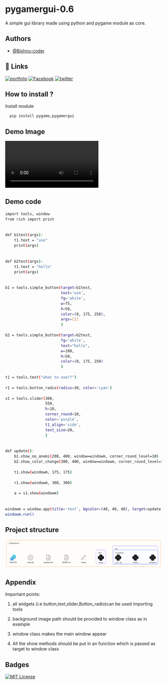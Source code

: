
# pygamergui-0.6

A simple gui library made using python and pygame module as core.


## Authors

- [@Bishnu-coder](https://github.com/Bishnu-coder)


## 🔗 Links
[![portfolio](https://img.shields.io/badge/my_portfolio-000?style=for-the-badge&logo=ko-fi&logoColor=white)](https://bishnu-coder.github.io/)
[![Facebook](https://img.shields.io/badge/facebook-0A66C2?style=for-the-badge&logo=Facebook&logoColor=white)](https://www.facebook.com/bishnukohar01/)
[![twitter](https://img.shields.io/badge/youtube-1DA1F2?style=for-the-badge&logo=youtube&logoColor=red)](https://www.youtube.com/channel/UCNj9jZBVxRWm7TA5g2K7XtA)


## How to install ?

Install module

```bash
  pip install pygame,pygamergui
```


## Demo Image
![video](https://github.com/Bishnu-coder/pygamergui-0.6/blob/main/tests/Demo.mp4?)

## Demo code 
```bash
import tools, window
from rich import print


def b1test(args):
    t1.text = "use"
    print(args)


def b2test(args):
    t1.text = "hello"
    print(args)


b1 = tools.simple_button(target=b1test,
                         text='use',
                         fg='white',
                         w=75,
                         h=50,
                         color=(0, 175, 250),
                         args=[1]
                         )

b2 = tools.simple_button(target=b2test,
                         fg='white',
                         text="hello",
                         w=100,
                         h=50,
                         color=(0, 175, 250)
                         )

t1 = tools.text("what to use??")

r1 = tools.button_radio(radius=30, color='cyan')

s1 = tools.slider(300,
                  550,
                  h=10,
                  corner_round=10,
                  color='purple',
                  t1_align='side',
                  text_size=20,
                  )


def update():
    b1.show_no_anemi(200, 400, window=windowm, corner_round_level=10)
    b2.show_color_change(300, 400, window=windowm, corner_round_level=10)

    t1.show(windowm, 175, 175)

    r1.show(windowm, 300, 300)

    a = s1.show(windowm)


windowm = window.app(title='test', bgcolor=(40, 40, 40), target=update, update_rate=10, background="python1.png")
windowm.run()

```

## Project structure
![structure](https://github.com/Bishnu-coder/pygamergui-0.6/blob/main/tests/diagram-export-6_28_2023,%203_39_48%20PM.png?raw=true)
## Appendix

Important points:

1. all widgets (i.e button,text,slider,Button_radio)can be used importing tools

2. background image path should be provided to window class as in example

3. window class makes the main window appear

4. All the show methods should be put in an function which is passed as target to window class

## Badges
[![MIT License](https://img.shields.io/badge/License-MIT-green.svg)](https://choosealicense.com/licenses/mit/)

